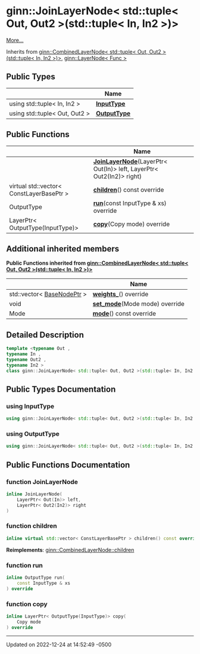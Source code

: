 # ginn::JoinLayerNode< std::tuple< Out, Out2 >(std::tuple< In, In2 >)>


 [More...](#detailed-description)

Inherits from [ginn::CombinedLayerNode< std::tuple< Out, Out2 >(std::tuple< In, In2 >)>](api/Classes/classginn_1_1_combined_layer_node.md), [ginn::LayerNode< Func >](api/Classes/classginn_1_1_layer_node.md)

## Public Types

|                | Name           |
| -------------- | -------------- |
| using std::tuple< In, In2 > | **[InputType](api/Classes/classginn_1_1_join_layer_node_3_01std_1_1tuple_3_01_out_00_01_out2_01_4_07std_1_1tuple_3_01_in_00_01_in2_01_4_08_4.md#using-inputtype)**  |
| using std::tuple< Out, Out2 > | **[OutputType](api/Classes/classginn_1_1_join_layer_node_3_01std_1_1tuple_3_01_out_00_01_out2_01_4_07std_1_1tuple_3_01_in_00_01_in2_01_4_08_4.md#using-outputtype)**  |

## Public Functions

|                | Name           |
| -------------- | -------------- |
| | **[JoinLayerNode](api/Classes/classginn_1_1_join_layer_node_3_01std_1_1tuple_3_01_out_00_01_out2_01_4_07std_1_1tuple_3_01_in_00_01_in2_01_4_08_4.md#function-joinlayernode)**(LayerPtr< Out(In)> left, LayerPtr< Out2(In2)> right) |
| virtual std::vector< ConstLayerBasePtr > | **[children](api/Classes/classginn_1_1_join_layer_node_3_01std_1_1tuple_3_01_out_00_01_out2_01_4_07std_1_1tuple_3_01_in_00_01_in2_01_4_08_4.md#function-children)**() const override |
| OutputType | **[run](api/Classes/classginn_1_1_join_layer_node_3_01std_1_1tuple_3_01_out_00_01_out2_01_4_07std_1_1tuple_3_01_in_00_01_in2_01_4_08_4.md#function-run)**(const InputType & xs) override |
| LayerPtr< OutputType(InputType)> | **[copy](api/Classes/classginn_1_1_join_layer_node_3_01std_1_1tuple_3_01_out_00_01_out2_01_4_07std_1_1tuple_3_01_in_00_01_in2_01_4_08_4.md#function-copy)**(Copy mode) override |

## Additional inherited members

**Public Functions inherited from [ginn::CombinedLayerNode< std::tuple< Out, Out2 >(std::tuple< In, In2 >)>](api/Classes/classginn_1_1_combined_layer_node.md)**

|                | Name           |
| -------------- | -------------- |
| std::vector< [BaseNodePtr](api/Classes/classginn_1_1_ptr.md) > | **[weights_](api/Classes/classginn_1_1_combined_layer_node.md#function-weights_)**() override |
| void | **[set_mode](api/Classes/classginn_1_1_combined_layer_node.md#function-set_mode)**(Mode mode) override |
| Mode | **[mode](api/Classes/classginn_1_1_combined_layer_node.md#function-mode)**() const override |


## Detailed Description

```cpp
template <typename Out ,
typename In ,
typename Out2 ,
typename In2 >
class ginn::JoinLayerNode< std::tuple< Out, Out2 >(std::tuple< In, In2 >)>;
```

## Public Types Documentation

### using InputType

```cpp
using ginn::JoinLayerNode< std::tuple< Out, Out2 >(std::tuple< In, In2 >)>::InputType =  std::tuple<In, In2>;
```


### using OutputType

```cpp
using ginn::JoinLayerNode< std::tuple< Out, Out2 >(std::tuple< In, In2 >)>::OutputType =  std::tuple<Out, Out2>;
```


## Public Functions Documentation

### function JoinLayerNode

```cpp
inline JoinLayerNode(
    LayerPtr< Out(In)> left,
    LayerPtr< Out2(In2)> right
)
```


### function children

```cpp
inline virtual std::vector< ConstLayerBasePtr > children() const override
```


**Reimplements**: [ginn::CombinedLayerNode::children](api/Classes/classginn_1_1_combined_layer_node.md#function-children)


### function run

```cpp
inline OutputType run(
    const InputType & xs
) override
```


### function copy

```cpp
inline LayerPtr< OutputType(InputType)> copy(
    Copy mode
) override
```


-------------------------------

Updated on 2022-12-24 at 14:52:49 -0500